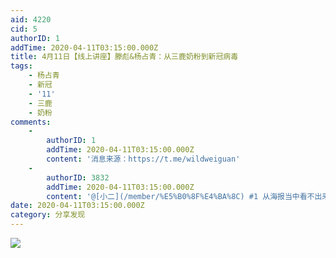 ```yaml
---
aid: 4220
cid: 5
authorID: 1
addTime: 2020-04-11T03:15:00.000Z
title: 4月11日【线上讲座】滕彪&杨占青：从三鹿奶粉到新冠病毒
tags:
    - 杨占青
    - 新冠
    - '11'
    - 三鹿
    - 奶粉
comments:
    -
        authorID: 1
        addTime: 2020-04-11T03:15:00.000Z
        content: '消息来源：https://t.me/wildweiguan'
    -
        authorID: 3832
        addTime: 2020-04-11T03:15:00.000Z
        content: '@[小二](/member/%E5%B0%8F%E4%BA%8C) #1 从海报当中看不出来，我比较好奇律师团是向谁索赔？'
date: 2020-04-11T03:15:00.000Z
category: 分享发现
---
```


![](https://i.loli.net/2020/04/11/fExbnqJrwSZozH5.jpg)
